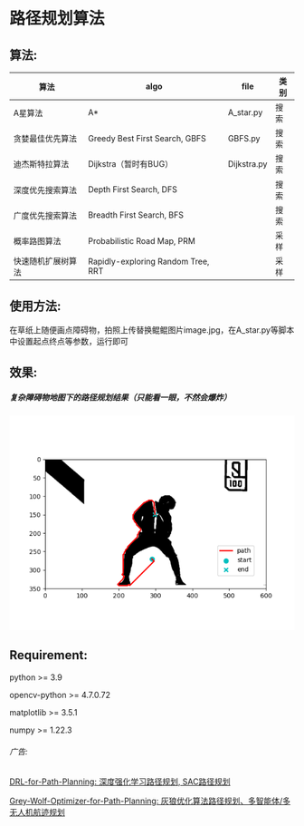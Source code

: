 # 路径规划算法

## 算法:

| 算法               | algo                               | file        | 类别 |
| ------------------ | ---------------------------------- | ----------- | ---- |
| A星算法            | A*                                 | A_star.py   | 搜索 |
| 贪婪最佳优先算法   | Greedy Best First Search, GBFS     | GBFS.py     | 搜索 |
| 迪杰斯特拉算法     | Dijkstra（暂时有BUG）              | Dijkstra.py | 搜索 |
| 深度优先搜索算法   | Depth First Search, DFS            |             | 搜索 |
| 广度优先搜索算法   | Breadth First Search, BFS          |             | 搜索 |
| 概率路图算法       | Probabilistic Road Map, PRM        |             | 采样 |
| 快速随机扩展树算法 | Rapidly-exploring Random Tree, RRT |             | 采样 |

## 使用方法:

在草纸上随便画点障碍物，拍照上传替换鲲鲲图片image.jpg，在A_star.py等脚本中设置起点终点等参数，运行即可

## 效果:

##### 复杂障碍物地图下的路径规划结果（只能看一眼，不然会爆炸）

![](Result.png)

## Requirement:

python  >= 3.9

opencv-python >= 4.7.0.72

matplotlib >= 3.5.1

numpy >= 1.22.3

###### 广告:

[DRL-for-Path-Planning: 深度强化学习路径规划, SAC路径规划](https://github.com/zhaohaojie1998/DRL-for-Path-Planning)

[Grey-Wolf-Optimizer-for-Path-Planning: 灰狼优化算法路径规划、多智能体/多无人机航迹规划](https://github.com/zhaohaojie1998/Grey-Wolf-Optimizer-for-Path-Planning)

